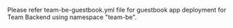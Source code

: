 Please refer team-be-guestbook.yml file for guestbook app deployment for Team Backend using namespace "team-be".
